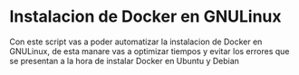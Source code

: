 # Instalacion de Docker en GNULinux

Con este script vas a poder automatizar la instalacion de Docker en GNULinux, de esta manare vas a optimizar tiempos y evitar los errores que se presentan a la hora de instalar Docker en Ubuntu y Debian 
